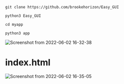 ```
git clone https://github.com/brookehorizon/Easy_GUI

python3 Easy_GUI

cd myapp

python3 app
```

![Screenshot from 2022-06-02 16-32-38](https://user-images.githubusercontent.com/86805843/171641163-fee44685-e7a9-4704-b143-97af2a7a2700.png)

# index.html

![Screenshot from 2022-06-02 16-35-05](https://user-images.githubusercontent.com/86805843/171641636-d8c97a48-0fd8-493f-a300-62a09ae370aa.png)

